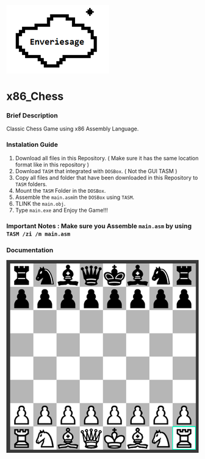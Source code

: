 ![](Documentation/LogoS.png)
# x86_Chess
### Brief Description
Classic Chess Game using x86 Assembly Language.
### Instalation Guide
1. Download all files in this Repository. ( Make sure it has the same location format like in this repository )
2. Download `TASM` that integrated with `DOSBox`. ( Not the GUI TASM )
3. Copy all files and folder that have been downloaded in this Repository to `TASM` folders.
4. Mount the `TASM` Folder in the `DOSBox`.
5. Assemble the `main.asm`in the `DOSBox` using `TASM`.
6. TLINK the `main.obj`.
7. Type `main.exe` and Enjoy the Game!!!
### Important Notes : Make sure you Assemble `main.asm` by using `TASM /zi /m main.asm`

### Documentation
![](Documentation/Footage.png)
